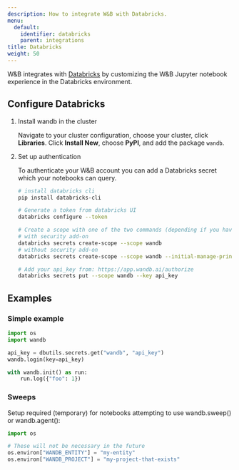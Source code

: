 ```yaml
---
description: How to integrate W&B with Databricks.
menu:
  default:
    identifier: databricks
    parent: integrations
title: Databricks
weight: 50
---
```


W&B integrates with [Databricks](https://www.databricks.com/) by customizing the W&B Jupyter notebook experience in the Databricks environment.

## Configure Databricks

1. Install wandb in the cluster

    Navigate to your cluster configuration, choose your cluster, click **Libraries**. Click **Install New**, choose **PyPI**, and add the package `wandb`.

2. Set up authentication

    To authenticate your W&B account you can add a Databricks secret which your notebooks can query.

    ```bash
    # install databricks cli
    pip install databricks-cli

    # Generate a token from databricks UI
    databricks configure --token

    # Create a scope with one of the two commands (depending if you have security features enabled on databricks):
    # with security add-on
    databricks secrets create-scope --scope wandb
    # without security add-on
    databricks secrets create-scope --scope wandb --initial-manage-principal users

    # Add your api_key from: https://app.wandb.ai/authorize
    databricks secrets put --scope wandb --key api_key
    ```

## Examples

### Simple example

```python
import os
import wandb

api_key = dbutils.secrets.get("wandb", "api_key")
wandb.login(key=api_key)

with wandb.init() as run:
    run.log({"foo": 1})
```

### Sweeps

Setup required (temporary) for notebooks attempting to use wandb.sweep() or wandb.agent():

```python
import os

# These will not be necessary in the future
os.environ["WANDB_ENTITY"] = "my-entity"
os.environ["WANDB_PROJECT"] = "my-project-that-exists"
```